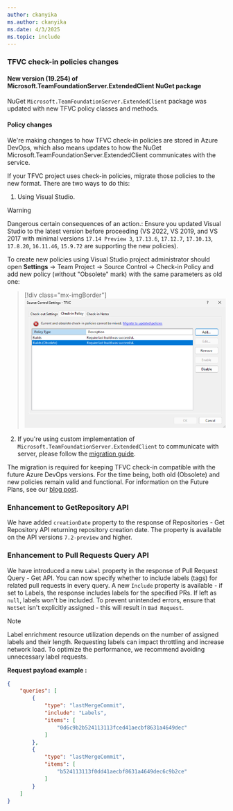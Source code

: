 ```yaml
---
author: ckanyika
ms.author: ckanyika
ms.date: 4/3/2025
ms.topic: include
---
```


### TFVC check-in policies changes

#### New version (19.254) of Microsoft.TeamFoundationServer.ExtendedClient NuGet package
NuGet `Microsoft.TeamFoundationServer.ExtendedClient` package was updated with new TFVC policy classes and methods.


#### Policy changes

We're making changes to how TFVC check-in policies are stored in Azure DevOps, which also means updates to how the NuGet Microsoft.TeamFoundationServer.ExtendedClient communicates with the service. 


If your TFVC project uses check-in policies, migrate those policies to the new format. There are two ways to do this:

1. Using Visual Studio.

> [!WARNING]
> Dangerous certain consequences of an action.: Ensure you updated Visual Studio to the latest version before proceeding (VS 2022, VS 2019, and VS 2017 with minimal versions `17.14 Preview 3`, `17.13.6`, `17.12.7`, `17.10.13`, `17.8.20`, `16.11.46`, `15.9.72` are supporting the new policies).

To create new policies using Visual Studio project administrator should open **Settings** -> Team Project -> Source Control -> Check-in Policy and add new policy (without "Obsolete" mark) with the same parameters as old one:

> [!div class="mx-imgBorder"]
> [![Screenshot of before fix](../../media/254-repos-01.png "Screenshot of before fix")](../../media/254-repos-01.png#lightbox)

2. If you're using custom implementation of `Microsoft.TeamFoundationServer.ExtendedClient` to communicate with server, please follow the [migration guide](https://learn.microsoft.com/azure/devops/repos/tfvc/tfvc-check-in-policy-migrate-guide?view=azure-devops).



The migration is required for keeping TFVC check-in compatible with the future Azure DevOps versions. For the time being, both old (Obsolete) and new policies remain valid and functional.
For information on the Future Plans, see our [blog post](https://devblogs.microsoft.com/devops/?p=70556&preview=true).


### Enhancement to GetRepository API

We have added `creationDate` property to the response of Repositories - Get Repository API returning repository creation date. The property is available on the API versions `7.2-preview` and higher.

### Enhancement to Pull Requests Query API

We have introduced a new `Label` property in the response of Pull Request Query - Get API. You can now specify whether to include labels (tags) for related pull requests in every query.
A new `Include` property is available - if set to Labels, the response includes labels for the specified PRs.
If left as `null`, labels won't be included.
To prevent unintended errors, ensure that `NotSet` isn't explicitly assigned - this will result in `Bad Request`.

> [!NOTE]
> Label enrichment resource utilization depends on the number of assigned labels and their length. Requesting labels can impact throttling and increase network load. To optimize the performance, we recommend avoiding unnecessary label requests.

**Request payload example :**
```json
{
    "queries": [
        {
            "type": "lastMergeCommit",
            "include": "Labels",
            "items": [ 
                "0d6c9b2b524113113fced41aecbf8631a4649dec"
            ]
        },
        {
            "type": "lastMergeCommit",
            "items": [
                "b524113113f0dd41aecbf8631a4649dec6c9b2ce"
            ]
        }
    ]
}
```